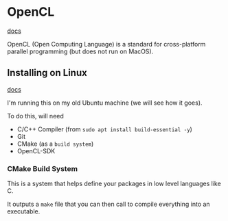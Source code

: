 # OpenCL

[docs](https://github.com/KhronosGroup/OpenCL-Guide/tree/main?tab=readme-ov-file)

OpenCL (Open Computing Language) is a standard for cross-platform parallel programming (but does not run on MacOS).

## Installing on Linux

[docs](https://github.com/KhronosGroup/OpenCL-Guide/blob/main/chapters/getting_started_linux.md)

I'm running this on my old Ubuntu machine (we will see how it goes).

To do this, will need

- C/C++ Compiler (from `sudo apt install build-essential -y`)
- Git
- CMake (as a `build system`)
- OpenCL-SDK

### CMake Build System

This is a system that helps define your packages in low level languages like C.

It outputs a `make` file that you can then call to compile everything into an executable.

